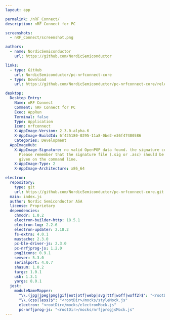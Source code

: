 ```yaml
---
layout: app

permalink: /nRF_Connect/
description: nRF Connect for PC

screenshots:
  - nRF_Connect/screenshot.png

authors:
  - name: NordicSemiconductor
    url: https://github.com/NordicSemiconductor

links:
  - type: GitHub
    url: NordicSemiconductor/pc-nrfconnect-core
  - type: Download
    url: https://github.com/NordicSemiconductor/pc-nrfconnect-core/releases

desktop:
  Desktop Entry:
    Name: nRF Connect
    Comment: nRF Connect for PC
    Exec: AppRun
    Terminal: false
    Type: Application
    Icon: nrfconnect
    X-AppImage-Version: 2.3.0-alpha.6
    X-AppImage-BuildId: 6f425180-0295-11a8-0be2-e36f47400586
    Categories: Development
  AppImageHub:
    X-AppImage-Signature: no valid OpenPGP data found. the signature could not be verified.
      Please remember that the signature file (.sig or .asc) should be the first file
      given on the command line.
    X-AppImage-Type: 2
    X-AppImage-Architecture: x86_64

electron:
  repository:
    type: git
    url: https://github.com/NordicSemiconductor/pc-nrfconnect-core.git
  main: index.js
  author: Nordic Semiconductor ASA
  license: Proprietary
  dependencies:
    chmodr: 1.0.2
    electron-builder-http: 18.5.1
    electron-log: 2.2.6
    electron-updater: 2.18.2
    fs-extra: 4.0.1
    mustache: 2.3.0
    pc-ble-driver-js: 2.3.0
    pc-nrfjprog-js: 1.2.0
    png2icons: 0.9.1
    semver: 5.3.0
    serialport: 4.0.7
    shasum: 1.0.2
    targz: 1.0.1
    usb: 1.3.1
    yargs: 8.0.1
  jest:
    moduleNameMapper:
      "\\.(jpg|jpeg|png|gif|eot|otf|webp|svg|ttf|woff|woff2)$": "<rootDir>/mocks/fileMock.js"
      "\\.(css|less)$": "<rootDir>/mocks/styleMock.js"
      electron: "<rootDir>/mocks/electronMock.js"
      pc-nrfjprog-js: "<rootDir>/mocks/nrfjprogjsMock.js"
---
```

